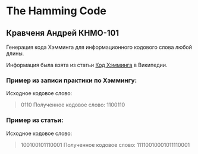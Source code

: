 # The Hamming Code

## Кравченя Андрей КНМО-101

Генерация кода Хэмминга для информационного кодового слова любой длины.

Информация была взята из статьи [Код Хэмминга](https://ru.wikipedia.org/wiki/%D0%9A%D0%BE%D0%B4_%D0%A5%D1%8D%D0%BC%D0%BC%D0%B8%D0%BD%D0%B3%D0%B0) в Википедии.


### Пример из записи практики по Хэммингу:
Исходное кодовое слово:
> 0110
Полученное кодовое слово:
> 1100110

### Пример из статьи:
Исходное кодовое слово:
> 100100101110001
Полученное кодовое слово:
> 11110010001011110001 
